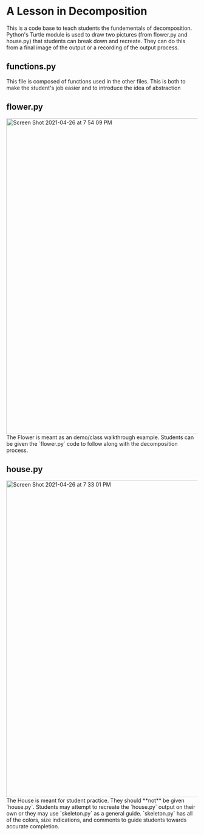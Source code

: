 # A Lesson in Decomposition
This is a code base to teach students the fundementals of decomposition. Python's Turtle module is used to draw two pictures (from flower.py and house.py) that students can break down and recreate. They can do this from a final image of the output or a recording of the output process.

## functions.py
This file is composed of functions used in the other files. This is both to make the student's job easier and to introduce the idea of abstraction

## flower.py
<img width="829" alt="Screen Shot 2021-04-26 at 7 54 09 PM" src="https://user-images.githubusercontent.com/22852389/116165128-2b4c7380-a6c9-11eb-8625-53cc59ded045.png">
The Flower is meant as an demo/class walkthrough example. Students can be given the `flower.py` code to follow along with the decomposition process. 

## house.py
<img width="832" alt="Screen Shot 2021-04-26 at 7 33 01 PM" src="https://user-images.githubusercontent.com/22852389/116165469-f1c83800-a6c9-11eb-94f7-95089b470c96.png">
The House is meant for student practice. They should **not** be given `house.py`. Students may attempt to recreate the `house.py` output on their own or they may use `skeleton.py` as a general guide. `skeleton.py` has all of the colors, size indications, and comments to guide students towards accurate completion.
